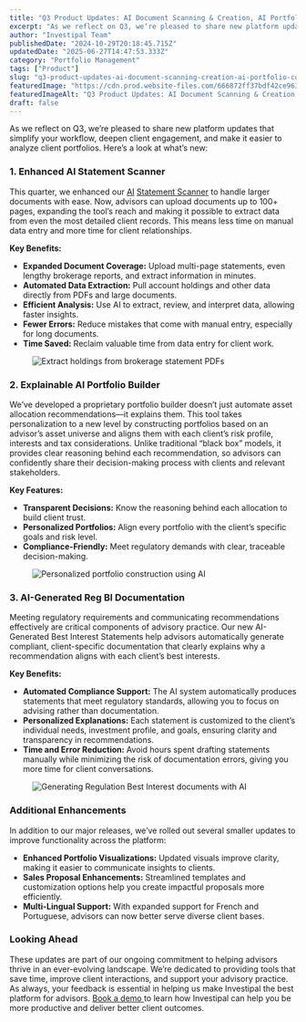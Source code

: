 ```yaml
---
title: "Q3 Product Updates: AI Document Scanning & Creation, AI Portfolio Construction, and More"
excerpt: "As we reflect on Q3, we’re pleased to share new platform updates that simplify your workflow, deepen client engagement, and make it easier to analyze client portfolios."
author: "Investipal Team"
publishedDate: "2024-10-29T20:18:45.715Z"
updatedDate: "2025-06-27T14:47:53.333Z"
category: "Portfolio Management"
tags: ["Product"]
slug: "q3-product-updates-ai-document-scanning-creation-ai-portfolio-construction-and-more"
featuredImage: "https://cdn.prod.website-files.com/666872ff37bdf42ce9637d77/672141bccaa13de52807a085_Q3%20PRODUCT%20UPDATES.png"
featuredImageAlt: "Q3 Product Updates: AI Document Scanning & Creation, AI Portfolio Construction, and More"
draft: false
---
```

<p id="">As we reflect on Q3, we’re pleased to share new platform updates that simplify your workflow, deepen client engagement, and make it easier to analyze client portfolios. Here’s a look at what’s new:</p><h3 id=""><strong id="">1. Enhanced AI Statement Scanner</strong></h3><p id="">This quarter, we enhanced our <a href="/blog/ai">AI</a> <a href="/features/automated-statement-scanner">Statement Scanner</a> to handle larger documents with ease. Now, advisors can upload documents up to 100+ pages, expanding the tool’s reach and making it possible to extract data from even the most detailed client records. This means less time on manual data entry and more time for client relationships.</p><p id=""><strong id="">Key Benefits:</strong></p><ul id=""><li id=""><strong id="">Expanded Document Coverage:</strong> Upload multi-page statements, even lengthy brokerage reports, and extract information in minutes.</li><li id=""><strong id="">Automated Data Extraction:</strong> Pull account holdings and other data directly from PDFs and large documents.</li><li id=""><strong id="">Efficient Analysis:</strong> Use AI to extract, review, and interpret data, allowing faster insights.</li><li id=""><strong id="">Fewer Errors:</strong> Reduce mistakes that come with manual entry, especially for long documents.</li><li id=""><strong id="">Time Saved:</strong> Reclaim valuable time from data entry for client work.</li></ul><figure id="" class="w-richtext-figure-type-image w-richtext-align-fullwidth" style="max-width:2240px" data-rt-type="image" data-rt-align="fullwidth" data-rt-max-width="2240px"><div id=""><img src="/images/inline/q3-product-updates-ai-document-scanning-creation-ai-portfolio-construction-and-more-0-2ce1f07747.webp" loading="lazy" alt="Extract holdings from brokerage statement PDFs" width="auto" height="auto" id=""></div></figure><h3 id=""><strong id="">2. Explainable AI Portfolio Builder</strong></h3><p id="">We’ve developed a proprietary portfolio builder doesn’t just automate asset allocation recommendations—it explains them. This tool takes personalization to a new level by constructing portfolios based on an advisor’s asset universe and aligns them with each client’s risk profile, interests and tax considerations. Unlike traditional “black box” models, it provides clear reasoning behind each recommendation, so advisors can confidently share their decision-making process with clients and relevant stakeholders.</p><p id=""><strong id="">Key Features:</strong></p><ul id=""><li id=""><strong id="">Transparent Decisions:</strong> Know the reasoning behind each allocation to build client trust.</li><li id=""><strong id="">Personalized Portfolios:</strong> Align every portfolio with the client’s specific goals and risk level.</li><li id=""><strong id="">Compliance-Friendly:</strong> Meet regulatory demands with clear, traceable decision-making.</li></ul><figure id="" class="w-richtext-figure-type-image w-richtext-align-fullwidth" style="max-width:2240px" data-rt-type="image" data-rt-align="fullwidth" data-rt-max-width="2240px"><div id=""><img src="/images/inline/q3-product-updates-ai-document-scanning-creation-ai-portfolio-construction-and-more-1-5e7ee70378.webp" loading="lazy" alt="Personalized portfolio construction using AI" width="auto" height="auto" id=""></div></figure><h3 id=""><strong id="">3. AI-Generated Reg BI Documentation</strong></h3><p id="">Meeting regulatory requirements and communicating recommendations effectively are critical components of advisory practice. Our new AI-Generated Best Interest Statements help advisors automatically generate compliant, client-specific documentation that clearly explains why a recommendation aligns with each client’s best interests.</p><p id=""><strong id="">Key Benefits:</strong></p><ul id=""><li id=""><strong id="">Automated Compliance Support:</strong> The AI system automatically produces statements that meet regulatory standards, allowing you to focus on advising rather than documentation.</li><li id=""><strong id="">Personalized Explanations:</strong> Each statement is customized to the client’s individual needs, investment profile, and goals, ensuring clarity and transparency in recommendations.</li><li id=""><strong id="">Time and Error Reduction:</strong> Avoid hours spent drafting statements manually while minimizing the risk of documentation errors, giving you more time for client conversations.</li></ul><figure id="" class="w-richtext-figure-type-image w-richtext-align-fullwidth" style="max-width:2240px" data-rt-type="image" data-rt-align="fullwidth" data-rt-max-width="2240px"><div id=""><img src="/images/inline/q3-product-updates-ai-document-scanning-creation-ai-portfolio-construction-and-more-2-6ab00f03c4.webp" loading="lazy" alt="Generating Regulation Best Interest documents with AI" width="auto" height="auto" id=""></div></figure><h3 id=""><strong id="">Additional Enhancements</strong></h3><p id="">In addition to our major releases, we’ve rolled out several smaller updates to improve functionality across the platform:</p><ul id=""><li id=""><strong id="">Enhanced Portfolio Visualizations:</strong> Updated visuals improve clarity, making it easier to communicate insights to clients.</li><li id=""><strong id="">Sales Proposal Enhancements:</strong> Streamlined templates and customization options help you create impactful proposals more efficiently.</li><li id=""><strong id="">Multi-Lingual Support:</strong> With expanded support for French and Portuguese, advisors can now better serve diverse client bases.</li></ul><h3 id=""><strong id="">Looking Ahead</strong></h3><p id="">These updates are part of our ongoing commitment to helping advisors thrive in an ever-evolving landscape. We’re dedicated to providing tools that save time, improve client interactions, and support your advisory practice. As always, your feedback is essential in helping us make Investipal the best platform for advisors. <a href="/book-a-demo" id="">Book a demo </a>to learn how Investipal can help you be more productive and deliver better client outcomes.</p>